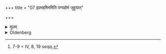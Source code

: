 +++
title = "07 इदमहमिममिति पण्यहोमं जुहुयात्"

+++

<details><summary>मूलम्</summary>

इदमहमिममिति पण्यहोमं जुहुयात् ७
</details>

<details><summary>Oldenberg</summary>

7 [^fn_1047]. Of articles of trade let him make an oblation with (the formula), 'Here (this Viśvakarman),' (MB. II, 6, 10.)

[^fn_1047]: 7-9 = IV, 8, 19 seqq.
</details>
